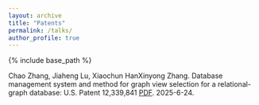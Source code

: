 ```yaml
---
layout: archive
title: "Patents"
permalink: /talks/
author_profile: true
---
```

{% include base_path %}

Chao Zhang, Jiaheng Lu, Xiaochun HanXinyong Zhang. Database management system and method for graph view selection for a relational-graph database: U.S. Patent 12,339,841 [PDF](https://patents.google.com/patent/US12339841B2/en). 2025-6-24.
